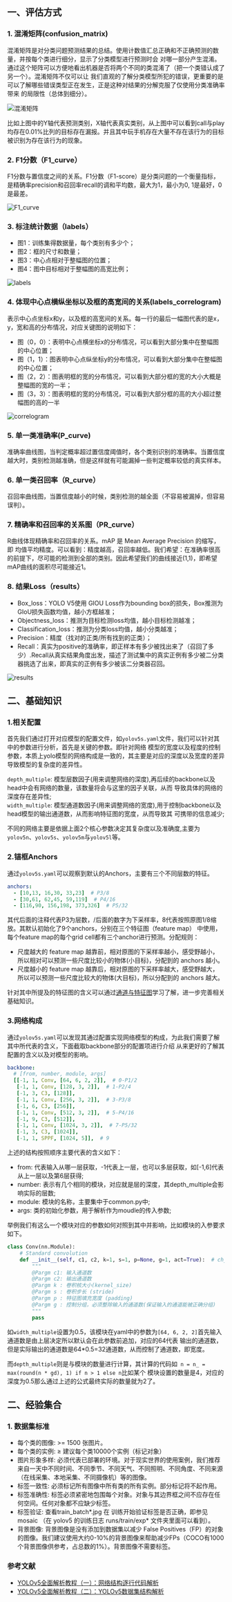 ## 一、评估方式

### 1. 混淆矩阵(confusion_matrix)

混淆矩阵是对分类问题预测结果的总结。使用计数值汇总正确和不正确预测的数量，并按每个类进行细分，显示了分类模型进行预测时会
对哪一部分产生混淆。通过这个矩阵可以方便地看出机器是否将两个不同的类混淆了（把一个类错认成了另一个）。混淆矩阵不仅可以让
我们直观的了解分类模型所犯的错误，更重要的是可以了解哪些错误类型正在发生，正是这种对结果的分解克服了仅使用分类准确率带来
的局限性（总体到细分）。

![混淆矩阵](../../images/confusion_matrix.png)

比如上图中的Y轴代表预测类别，X轴代表真实类别，从上图中可以看到call与play均存在0.01%比列的目标存在漏报。并且其中玩手机存在大量不存在该行为的目标被识别为存在该行为的现象。

### 2. F1分数（F1_curve）
F1分数与置信度之间的关系。F1分数（F1-score）是分类问题的一个衡量指标，是精确率precision和召回率recall的调和平均数，最大为1，最小为0, 1是最好，0是最差。

![F1_curve](../../images/F1_curve.png)

### 3. 标注统计数据（labels）

* 图1：训练集得数据量，每个类别有多少个；
* 图2：框的尺寸和数量；
* 图3：中心点相对于整幅图的位置；
* 图4：图中目标相对于整幅图的高宽比例；

![labels](../../images/labels.jpg)

### 4. 体现中心点横纵坐标以及框的高宽间的关系(labels_correlogram)

表示中心点坐标x和y，以及框的高宽间的关系。每一行的最后一幅图代表的是x，y，宽和高的分布情况，对应关键图的说明如下：

* 图（0，0）：表明中心点横坐标x的分布情况，可以看到大部分集中在整幅图的中心位置；
* 图（1，1）：图表明中心点纵坐标y的分布情况，可以看到大部分集中在整幅图的中心位置；
* 图（2，2）：图表明框的宽的分布情况，可以看到大部分框的宽的大小大概是整幅图的宽的一半；
* 图（3，3）：图表明框的宽的分布情况，可以看到大部分框的高的大小超过整幅图的高的一半

![correlogram](../../images/labels_correlogram.jpg)

### 5. 单一类准确率(P_curve)
准确率曲线图，当判定概率超过置信度阈值时，各个类别识别的准确率。当置信度越大时，类别检测越准确，但是这样就有可能漏掉一些判定概率较低的真实样本。

### 6. 单一类召回率（R_curve）
召回率曲线图，当置信度越小的时候，类别检测的越全面（不容易被漏掉，但容易误判）。

### 7. 精确率和召回率的关系图（PR_curve）
R曲线体现精确率和召回率的关系。mAP 是 Mean Average Precision 的缩写，即 均值平均精度。可以看到：精度越高，召回率越低。我们希望：在准确率很高的前提下，尽可能的检测到全部的类别。因此希望我们的曲线接近(1,1)，即希望mAP曲线的面积尽可能接近1。

### 8. 结果Loss（results）
* Box_loss：YOLO V5使用 GIOU Loss作为bounding box的损失，Box推测为GIoU损失函数均值，越小方框越准；
* Objectness_loss：推测为目标检测loss均值，越小目标检测越准；
* Classification_loss：推测为分类loss均值，越小分类越准；
* Precision：精度（找对的正类/所有找到的正类）；
* Recall：真实为positive的准确率，即正样本有多少被找出来了（召回了多少）.Recall从真实结果角度出发，描述了测试集中的真实正例有多少被二分类器挑选了出来，即真实的正例有多少被该二分类器召回。

![results](../../images/results.png)

## 二、基础知识

### 1.相关配置

首先我们通过打开对应模型的配置文件，如`yolov5s.yaml`文件，我们可以针对其中的参数进行分析，首先是关键的参数。即针对网络
模型的宽度以及程度的控制参数，本质上yolo模型的网络构成是一致的，其主要是对应的深度以及宽度的差异导致模型的复杂度的差异性。

`depth_multiple`: 模型层数因子(用来调整网络的深度),再后续的backbone以及head中会有网络的数量，该数量将会与这里的因子关联，从而
导致具体的网络的深度存在差异性;  
`width_multiple`: 模型通道数因子(用来调整网络的宽度),用于控制backbone以及head模型的输出通道数，从而影响特征图的宽度，从而导致其
可携带的信息减少;

不同的网络主要是依据上面2个核心参数决定其复杂度以及准确度,主要为`yolov5n`、`yolov5s`、`yolov5m`与`yolov5l`等。

### 2.锚框Anchors
通过`yolov5s.yaml`可以观察到默认的Anchors，主要有三个不同层数的特征。
```yaml
anchors:
  - [10,13, 16,30, 33,23]  # P3/8
  - [30,61, 62,45, 59,119]  # P4/16
  - [116,90, 156,198, 373,326]  # P5/32
```

其代后面的注释代表P3为层数，/后面的数字为下采样率，8代表按照原图1/8缩放。其默认初始化了9个anchors，分别在三个特征图（feature map）
中使用，每个feature map的每个grid cell都有三个anchor进行预测。分配规则：
* 尺度越大的 feature map 越靠前，相对原图的下采样率越小，感受野越小， 所以相对可以预测一些尺度比较小的物体(小目标)，分配到的 anchors 越小。
* 尺度越小的 feature map 越靠后，相对原图的下采样率越大，感受野越大， 所以可以预测一些尺度比较大的物体(大目标)，所以分配到的 anchors 越大。

针对其中所提及的特征图的含义可以通过[通道与特征图](https://www.cnblogs.com/lfri/p/10491009.html)学习了解，进一步完善相关基础知识。  

### 3.网络构成
通过`yolov5s.yaml`可以发现其通过配置实现网络模型的构成，为此我们需要了解其中所代表的含义，下面截取backbone部分的配置项进行介绍
从来更好的了解其配置的含义以及对模型的影响。
```yaml
backbone:
  # [from, number, module, args]
  [[-1, 1, Conv, [64, 6, 2, 2]],  # 0-P1/2
   [-1, 1, Conv, [128, 3, 2]],  # 1-P2/4
   [-1, 3, C3, [128]],
   [-1, 1, Conv, [256, 3, 2]],  # 3-P3/8
   [-1, 6, C3, [256]],
   [-1, 1, Conv, [512, 3, 2]],  # 5-P4/16
   [-1, 9, C3, [512]],
   [-1, 1, Conv, [1024, 3, 2]],  # 7-P5/32
   [-1, 3, C3, [1024]],
   [-1, 1, SPPF, [1024, 5]],  # 9
```

上述的结构按照顺序主要代表的含义如下：
* from: 代表输入从哪一层获取，-1代表上一层，也可以多层获取，如[-1,6]代表从上一层以及第6层获得;
* number: 表示有几个相同的模块，对应就是层的深度，其depth_multiple会影响实际的层数;
* module: 模块的名称，主要集中于common.py中;
* args: 类的初始化参数，用于解析作为moudle的传入参数;

举例我们有这么一个模块对应的参数如何对照到其中并影响，比如模块的入参要求如下。
```python
class Conv(nn.Module):
    # Standard convolution
    def __init__(self, c1, c2, k=1, s=1, p=None, g=1, act=True):  # ch_in, ch_out, kernel, stride, padding, groups
        """
        @Pargm c1: 输入通道数
        @Pargm c2: 输出通道数
        @Pargm k : 卷积核大小(kernel_size)
        @Pargm s : 卷积步长 (stride)
        @Pargm p : 特征图填充宽度 (padding)
        @Pargm g : 控制分组，必须整除输入的通道数(保证输入的通道能被正确分组)
        """
        pass
```

如`width_multiple`设置为0.5，该模块在yaml中的参数为`[64, 6, 2, 2]`首先输入通道数是由上层决定所以默认会在此参数前追加，对应的64代表
输出的通道数，但是实际输出的通道数是64*0.5=32通道数，从而控制了通道数，即宽度。

而`depth_multiple`则是与模块的数量进行计算，其计算的代码如` n = n_ = max(round(n * gd), 1) if n > 1 else n`比如某个
模块设置的数量是4，对应的深度为0.5那么通过上述的公式最终实际的数量就为2了。

## 二、经验集合

### 1. 数据集标准
* 每个类的图像: >= 1500 张图片。
* 每个类的实例: ≥ 建议每个类10000个实例（标记对象）
* 图片形象多样: 必须代表已部署的环境。对于现实世界的使用案例，我们推荐来自一天中不同时间、不同季节、不同天气、不同照明、不同角度、不同来源（在线采集、本地采集、不同摄像机）等的图像。
* 标签一致性: 必须标记所有图像中所有类的所有实例。部分标记将不起作用。
* 标签准确性: 标签必须紧密地包围每个对象。对象与其边界框之间不应存在任何空间。任何对象都不应缺少标签。
* 标签验证: 查看train_batch*.jpg 在 训练开始验证标签是否正确，即参见 mosaic （在 yolov5 的训练日志 runs/train/exp* 文件夹里面可以看到）。
* 背景图像: 背景图像是没有添加到数据集以减少 False Positives（FP）的对象的图像。我们建议使用大约0-10%的背景图像来帮助减少FPs（COCO有1000个背景图像供参考，占总数的1%）。背景图像不需要标签。

### 参考文献
* [YOLOv5全面解析教程（一）：网络结构逐行代码解析](https://blog.csdn.net/limingmin2020/article/details/127800582?spm=1001.2014.3001.5502)
* [YOLOv5全面解析教程（二）：YOLOv5数据集结构解析](https://blog.csdn.net/limingmin2020/article/details/127959310?spm=1001.2014.3001.5502)